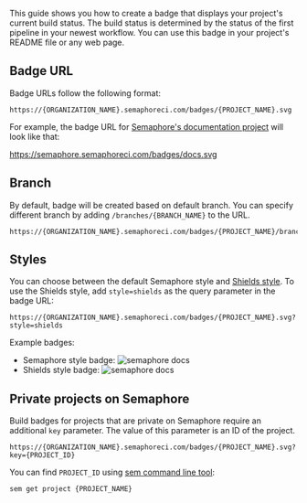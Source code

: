 This guide shows you how to create a badge that displays your project's current
build status. The build status is determined by the status of the first pipeline
in your newest workflow. You can use this badge in your project's README file or
any web page.

## Badge URL

Badge URLs follow the following format:

```
https://{ORGANIZATION_NAME}.semaphoreci.com/badges/{PROJECT_NAME}.svg
```

For example, the badge URL for [Semaphore's documentation project](https://semaphore.semaphoreci.com/projects/docs) will look like that:

https://semaphore.semaphoreci.com/badges/docs.svg

## Branch

By default, badge will be created based on default branch. You can specify
different branch by adding `/branches/{BRANCH_NAME}` to the URL.

```
https://{ORGANIZATION_NAME}.semaphoreci.com/badges/{PROJECT_NAME}/branches/{BRANCH_NAME}.svg
```

## Styles

You can choose between the default Semaphore style and [Shields style](https://shields.io/).
To use the Shields style, add `style=shields` as the query parameter in the badge
URL:

```
https://{ORGANIZATION_NAME}.semaphoreci.com/badges/{PROJECT_NAME}.svg?style=shields
```

Example badges:

- Semaphore style badge: ![semaphore docs](https://semaphore.semaphoreci.com/badges/docs/branches/master.svg)
- Shields style badge: ![semaphore docs](https://semaphore.semaphoreci.com/badges/docs/branches/master.svg?style=shields)

## Private projects on Semaphore

Build badges for projects that are private on Semaphore require an additional `key` parameter.
The value of this parameter is an ID of the project.

```
https://{ORGANIZATION_NAME}.semaphoreci.com/badges/{PROJECT_NAME}.svg?key={PROJECT_ID}
```

You can find `PROJECT_ID` using [sem command line tool](https://docs.semaphoreci.com/article/53-sem-reference):

``` bash
sem get project {PROJECT_NAME}
```
